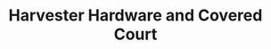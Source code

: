 ---
title: "Harvester Hardware and Covered Court"
url: /baguio/harvester-hardware-and-covered-court/
shop: Eisenwaren
---